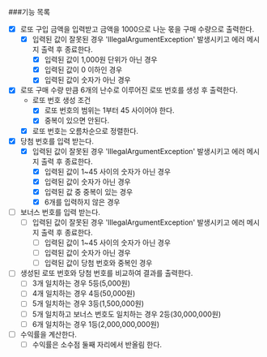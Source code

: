 ###기능 목록

- [x] 로또 구입 금액을 입력받고 금액을 1000으로 나눈 몫을 구매 수량으로 출력한다.
    - [x] 입력된 값이 잘못된 경우 'IllegalArgumentException' 발생시키고 에러 메시지 출력 후 종료한다.
      - [x] 입력된 값이 1,000원 단위가 아닌 경우
      - [x] 입력된 값이 0 이하인 경우
      - [x] 입력된 값이 숫자가 아닌 경우

- [x] 로또 구매 수량 만큼 6개의 난수로 이루어진 로또 번호를 생성 후 출력한다.
    - 로또 번호 생성 조건
        - [x] 로또 번호의 범위는 1부터 45 사이어야 한다.
        - [x] 중복이 있으면 안된다.
    - [x] 로또 번호는 오름차순으로 정렬한다.
    
- [x] 당첨 번호를 입력 받는다.
    - [x] 입력된 값이 잘못된 경우 'IllegalArgumentException' 발생시키고 에러 메시지 출력 후 종료한다.
        - [x] 입력된 값이 1~45 사이의 숫자가 아닌 경우
        - [x] 입력된 값이 숫자가 아닌 경우
        - [x] 입력된 값 중 중복이 있는 경우
        - [x] 6개를 입력하지 않은 경우

- [ ] 보너스 번호를 입력 받는다.
    - [ ] 입력된 값이 잘못된 경우 'IllegalArgumentException' 발생시키고 에러 메시지 출력 후 종료한다.
        - [ ] 입력된 값이 1~45 사이의 숫자가 아닌 경우
        - [ ] 입력된 값이 숫자가 아닌 경우
        - [ ] 입력된 값이 당첨 번호와 중복인 경우

- [ ] 생성된 로또 번호와 당첨 번호를 비교하여 결과를 출력한다.
    - [ ] 3개 일치하는 경우 5등(5,000원)
    - [ ] 4개 일치하는 경우 4등(50,000원)
    - [ ] 5개 일치하는 경우 3등(1,500,000원)
    - [ ] 5개 일치하고 보너스 번호도 일치하는 경우 2등(30,000,000원)
    - [ ] 6개 일치하는 경우 1등(2,000,000,000원)

- [ ] 수익률을 계산한다.
    - [ ] 수익률은 소수점 둘째 자리에서 반올림 한다.